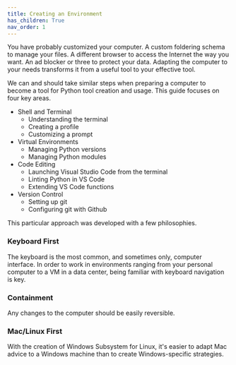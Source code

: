 ```yaml
---
title: Creating an Environment
has_children: True
nav_order: 1
---
```


You have probably customized your computer.
A custom foldering schema to manage your files.
A different browser to access the Internet the way you want.
An ad blocker or three to protect your data.
Adapting the computer to your needs transforms it from a useful tool to your effective tool.

We can and should take similar steps when preparing a computer to become a tool for Python tool creation and usage.
This guide focuses on four key areas.

* Shell and Terminal
  * Understanding the terminal
  * Creating a profile
  * Customizing a prompt
* Virtual Environments
  * Managing Python versions
  * Managing Python modules
* Code Editing
  * Launching Visual Studio Code from the terminal
  * Linting Python in VS Code
  * Extending VS Code functions
* Version Control
  * Setting up git
  * Configuring git with Github

This particular approach was developed with a few philosophies.

### Keyboard First

The keyboard is the most common, and sometimes only, computer interface.
In order to work in environments ranging from your personal computer to a VM in a data center, being familiar with keyboard navigation is key.

### Containment

Any changes to the computer should be easily reversible.

### Mac/Linux First

With the creation of Windows Subsystem for Linux, it's easier to adapt Mac advice to a Windows machine than to create Windows-specific strategies.
